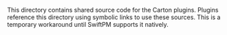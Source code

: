 This directory contains shared source code for the Carton plugins.
Plugins reference this directory using symbolic links to use these sources.
This is a temporary workaround until SwiftPM supports it natively.
